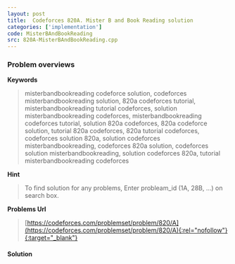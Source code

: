 ```yaml
---
layout: post
title:  Codeforces 820A. Mister B and Book Reading solution
categories: ['implementation']
code: MisterBAndBookReading
src: 820A-MisterBAndBookReading.cpp
---
```

### **Problem overviews**

**Keywords**
> misterbandbookreading codeforce solution, codeforces misterbandbookreading solution, 820a codeforces tutorial, misterbandbookreading tutorial codeforces, solution misterbandbookreading codeforces, misterbandbookreading codeforces tutorial, solution 820a codeforces, 820a codeforce solution, tutorial 820a codeforces, 820a tutorial codeforces, codeforces solution 820a, solution codeforces misterbandbookreading, codeforces 820a solution, codeforces solution misterbandbookreading, solution codeforces 820a, tutorial misterbandbookreading codeforces

**Hint**
> To find solution for any problems, Enter probleam_id (1A, 28B, ...) on search box. 

**Problems Url**
> [https://codeforces.com/problemset/problem/820/A](https://codeforces.com/problemset/problem/820/A){:rel="nofollow"}{:target="_blank"}

#### **Solution**




